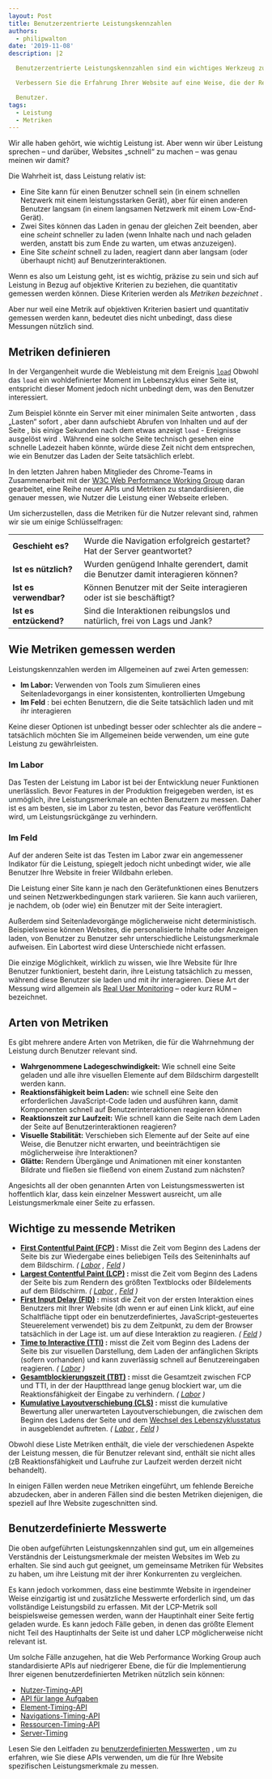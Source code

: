 ```yaml
---
layout: Post
title: Benutzerzentrierte Leistungskennzahlen
authors:
  - philipwalton
date: '2019-11-08'
description: |2

  Benutzerzentrierte Leistungskennzahlen sind ein wichtiges Werkzeug zum Verständnis und

  Verbessern Sie die Erfahrung Ihrer Website auf eine Weise, die der Realität zugute kommt

  Benutzer.
tags:
  - Leistung
  - Metriken
---
```


Wir alle haben gehört, wie wichtig Leistung ist. Aber wenn wir über Leistung sprechen – und darüber, Websites „schnell“ zu machen – was genau meinen wir damit?

Die Wahrheit ist, dass Leistung relativ ist:

- Eine Site kann für einen Benutzer schnell sein (in einem schnellen Netzwerk mit einem leistungsstarken Gerät), aber für einen anderen Benutzer langsam (in einem langsamen Netzwerk mit einem Low-End-Gerät).
- Zwei Sites können das Laden in genau der gleichen Zeit beenden, aber eine *scheint* schneller zu laden (wenn Inhalte nach und nach geladen werden, anstatt bis zum Ende zu warten, um etwas anzuzeigen).
- Eine Site *scheint* schnell zu laden, reagiert dann aber langsam (oder überhaupt nicht) auf Benutzerinteraktionen.

Wenn es also um Leistung geht, ist es wichtig, präzise zu sein und sich auf Leistung in Bezug auf objektive Kriterien zu beziehen, die quantitativ gemessen werden können. Diese Kriterien werden als *Metriken bezeichnet* .

Aber nur weil eine Metrik auf objektiven Kriterien basiert und quantitativ gemessen werden kann, bedeutet dies nicht unbedingt, dass diese Messungen nützlich sind.

## Metriken definieren

In der Vergangenheit wurde die Webleistung mit dem Ereignis <code>[load](https://developer.mozilla.org/en-US/docs/Web/API/Window/load_event)</code> Obwohl das <code>load</code> ein wohldefinierter Moment im Lebenszyklus einer Seite ist, entspricht dieser Moment jedoch nicht unbedingt dem, was den Benutzer interessiert.

Zum Beispiel könnte ein Server mit einer minimalen Seite antworten , dass „Lasten“ sofort , aber dann aufschiebt Abrufen von Inhalten und auf der Seite , bis einige Sekunden nach dem etwas anzeigt `load` - Ereignisse ausgelöst wird . Während eine solche Seite technisch gesehen eine schnelle Ladezeit haben könnte, würde diese Zeit nicht dem entsprechen, wie ein Benutzer das Laden der Seite tatsächlich erlebt.

In den letzten Jahren haben Mitglieder des Chrome-Teams in Zusammenarbeit mit der [W3C Web Performance Working Group](https://www.w3.org/webperf/) daran gearbeitet, eine Reihe neuer APIs und Metriken zu standardisieren, die genauer messen, wie Nutzer die Leistung einer Webseite erleben.

Um sicherzustellen, dass die Metriken für die Nutzer relevant sind, rahmen wir sie um einige Schlüsselfragen:

<table id="questions">
  <tr>
    <td><strong>Geschieht es?</strong></td>
    <td>Wurde die Navigation erfolgreich gestartet? Hat der Server geantwortet?</td>
  </tr>
  <tr>
    <td><strong>Ist es nützlich?</strong></td>
    <td>Wurden genügend Inhalte gerendert, damit die Benutzer damit interagieren können?</td>
  </tr>
  <tr>
    <td><strong>Ist es verwendbar?</strong></td>
    <td>Können Benutzer mit der Seite interagieren oder ist sie beschäftigt?</td>
  </tr>
  <tr>
    <td><strong>Ist es entzückend?</strong></td>
    <td>Sind die Interaktionen reibungslos und natürlich, frei von Lags und Jank?</td>
  </tr>
</table>

## Wie Metriken gemessen werden

Leistungskennzahlen werden im Allgemeinen auf zwei Arten gemessen:

- **Im Labor:** Verwenden von Tools zum Simulieren eines Seitenladevorgangs in einer konsistenten, kontrollierten Umgebung
- **Im Feld** : bei echten Benutzern, die die Seite tatsächlich laden und mit ihr interagieren

Keine dieser Optionen ist unbedingt besser oder schlechter als die andere – tatsächlich möchten Sie im Allgemeinen beide verwenden, um eine gute Leistung zu gewährleisten.

### Im Labor

Das Testen der Leistung im Labor ist bei der Entwicklung neuer Funktionen unerlässlich. Bevor Features in der Produktion freigegeben werden, ist es unmöglich, ihre Leistungsmerkmale an echten Benutzern zu messen. Daher ist es am besten, sie im Labor zu testen, bevor das Feature veröffentlicht wird, um Leistungsrückgänge zu verhindern.

### Im Feld

Auf der anderen Seite ist das Testen im Labor zwar ein angemessener Indikator für die Leistung, spiegelt jedoch nicht unbedingt wider, wie alle Benutzer Ihre Website in freier Wildbahn erleben.

Die Leistung einer Site kann je nach den Gerätefunktionen eines Benutzers und seinen Netzwerkbedingungen stark variieren. Sie kann auch variieren, je nachdem, ob (oder wie) ein Benutzer mit der Seite interagiert.

Außerdem sind Seitenladevorgänge möglicherweise nicht deterministisch. Beispielsweise können Websites, die personalisierte Inhalte oder Anzeigen laden, von Benutzer zu Benutzer sehr unterschiedliche Leistungsmerkmale aufweisen. Ein Labortest wird diese Unterschiede nicht erfassen.

Die einzige Möglichkeit, wirklich zu wissen, wie Ihre Website für Ihre Benutzer funktioniert, besteht darin, ihre Leistung tatsächlich zu messen, während diese Benutzer sie laden und mit ihr interagieren. Diese Art der Messung wird allgemein als [Real User Monitoring](https://en.wikipedia.org/wiki/Real_user_monitoring) – oder kurz RUM – bezeichnet.

## Arten von Metriken

Es gibt mehrere andere Arten von Metriken, die für die Wahrnehmung der Leistung durch Benutzer relevant sind.

- **Wahrgenommene Ladegeschwindigkeit:** Wie schnell eine Seite geladen und alle ihre visuellen Elemente auf dem Bildschirm dargestellt werden kann.
- **Reaktionsfähigkeit beim Laden:** wie schnell eine Seite den erforderlichen JavaScript-Code laden und ausführen kann, damit Komponenten schnell auf Benutzerinteraktionen reagieren können
- **Reaktionszeit zur Laufzeit:** Wie schnell kann die Seite nach dem Laden der Seite auf Benutzerinteraktionen reagieren?
- **Visuelle Stabilität:** Verschieben sich Elemente auf der Seite auf eine Weise, die Benutzer nicht erwarten, und beeinträchtigen sie möglicherweise ihre Interaktionen?
- **Glätte:** Rendern Übergänge und Animationen mit einer konstanten Bildrate und fließen sie fließend von einem Zustand zum nächsten?

Angesichts all der oben genannten Arten von Leistungsmesswerten ist hoffentlich klar, dass kein einzelner Messwert ausreicht, um alle Leistungsmerkmale einer Seite zu erfassen.

## Wichtige zu messende Metriken

- **[First Contentful Paint (FCP)](/fcp/) :** Misst die Zeit vom Beginn des Ladens der Seite bis zur Wiedergabe eines beliebigen Teils des Seiteninhalts auf dem Bildschirm. *( [Labor](#in-the-lab) , [Feld](#in-the-field) )*
- **[Largest Contentful Paint (LCP)](/lcp/) :** misst die Zeit vom Beginn des Ladens der Seite bis zum Rendern des größten Textblocks oder Bildelements auf dem Bildschirm. *( [Labor](#in-the-lab) , [Feld](#in-the-field) )*
- **[First Input Delay (FID)](/fid/) :** misst die Zeit von der ersten Interaktion eines Benutzers mit Ihrer Website (dh wenn er auf einen Link klickt, auf eine Schaltfläche tippt oder ein benutzerdefiniertes, JavaScript-gesteuertes Steuerelement verwendet) bis zu dem Zeitpunkt, zu dem der Browser tatsächlich in der Lage ist. um auf diese Interaktion zu reagieren. *( [Feld](#in-the-field) )*
- **[Time to Interactive (TTI)](/tti/) :** misst die Zeit vom Beginn des Ladens der Seite bis zur visuellen Darstellung, dem Laden der anfänglichen Skripts (sofern vorhanden) und kann zuverlässig schnell auf Benutzereingaben reagieren. *( [Labor](#in-the-lab) )*
- **[Gesamtblockierungszeit (TBT)](/tbt/) :** misst die Gesamtzeit zwischen FCP und TTI, in der der Hauptthread lange genug blockiert war, um die Reaktionsfähigkeit der Eingabe zu verhindern. *( [Labor](#in-the-lab) )*
- **[Kumulative Layoutverschiebung (CLS)](/cls/) :** misst die kumulative Bewertung aller unerwarteten Layoutverschiebungen, die zwischen dem Beginn des Ladens der Seite und dem [Wechsel des Lebenszyklusstatus](https://developers.google.com/web/updates/2018/07/page-lifecycle-api) in ausgeblendet auftreten. *( [Labor](#in-the-lab) , [Feld](#in-the-field) )*

Obwohl diese Liste Metriken enthält, die viele der verschiedenen Aspekte der Leistung messen, die für Benutzer relevant sind, enthält sie nicht alles (zB Reaktionsfähigkeit und Laufruhe zur Laufzeit werden derzeit nicht behandelt).

In einigen Fällen werden neue Metriken eingeführt, um fehlende Bereiche abzudecken, aber in anderen Fällen sind die besten Metriken diejenigen, die speziell auf Ihre Website zugeschnitten sind.

## Benutzerdefinierte Messwerte

Die oben aufgeführten Leistungskennzahlen sind gut, um ein allgemeines Verständnis der Leistungsmerkmale der meisten Websites im Web zu erhalten. Sie sind auch gut geeignet, um gemeinsame Metriken für Websites zu haben, um ihre Leistung mit der ihrer Konkurrenten zu vergleichen.

Es kann jedoch vorkommen, dass eine bestimmte Website in irgendeiner Weise einzigartig ist und zusätzliche Messwerte erforderlich sind, um das vollständige Leistungsbild zu erfassen. Mit der LCP-Metrik soll beispielsweise gemessen werden, wann der Hauptinhalt einer Seite fertig geladen wurde. Es kann jedoch Fälle geben, in denen das größte Element nicht Teil des Hauptinhalts der Seite ist und daher LCP möglicherweise nicht relevant ist.

Um solche Fälle anzugehen, hat die Web Performance Working Group auch standardisierte APIs auf niedrigerer Ebene, die für die Implementierung Ihrer eigenen benutzerdefinierten Metriken nützlich sein können:

- [Nutzer-Timing-API](https://w3c.github.io/user-timing/)
- [API für lange Aufgaben](https://w3c.github.io/longtasks/)
- [Element-Timing-API](https://wicg.github.io/element-timing/)
- [Navigations-Timing-API](https://w3c.github.io/navigation-timing/)
- [Ressourcen-Timing-API](https://w3c.github.io/resource-timing/)
- [Server-Timing](https://w3c.github.io/server-timing/)

Lesen Sie den Leitfaden zu [benutzerdefinierten Messwerten](/custom-metrics/) , um zu erfahren, wie Sie diese APIs verwenden, um die für Ihre Website spezifischen Leistungsmerkmale zu messen.
